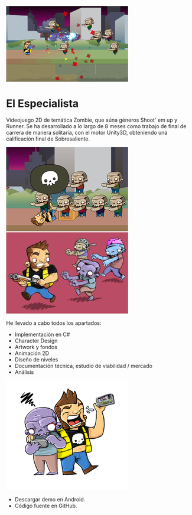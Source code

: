 <img src="../img/portfolio/elespecialista/elespecialista1.png">

# El Especialista

Videojuego 2D de temática Zombie, que aúna géneros Shoot' em up y Runner. Se ha desarrollado a lo largo de 8 meses como trabajo de final de carrera de manera solitaria, con el motor Unity3D, obteniendo una calificación final de Sobresaliente.

<img src="../img/portfolio/elespecialista/elespecialista2.png">
<img src="../img/portfolio/elespecialista/elespecialista3.jpg">

<p mb-0>He llevado a cabo todos los apartados:</p>

- Implementación en C#
- Character Design
- Artwork y fondos
- Animación 2D
- Diseño de niveles
- Documentación técnica, estudio de viabilidad / mercado
- Análisis

<img src="../img/portfolio/elespecialista/elespecialista4.png">

<div class="panel">
	<ul>
		<li>Descargar demo en Android.</li>
    	<li>Código fuente en GitHub.</li>
	</ul>
</div>
